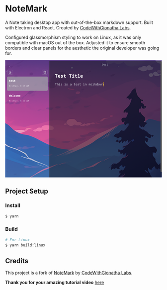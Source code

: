 # NoteMark

A Note taking desktop app with out-of-the-box markdown support. Built with Electron and React. Created by [CodeWithGionatha Labs](https://github.com/CodeWithGionatha-Labs). 

Configured glassmorphism styling to work on Linux, as it was only compatible with macOS out of the box. Adjusted it to ensure smooth borders and clear panels for the aesthetic the original developer was going for.

![preview](./resources/preview.png)

## Project Setup

### Install

```bash
$ yarn
```

### Build

```bash
# For Linux
$ yarn build:linux
```

## Credits
This project is a fork of [NoteMark](https://github.com/CodeWithGionatha-Labs/NoteMark) by [CodeWithGionatha Labs](https://github.com/CodeWithGionatha-Labs).

**Thank you for your amazing tutorial video**
[here](https://www.youtube.com/watch?v=t8ane4BDyC8)
